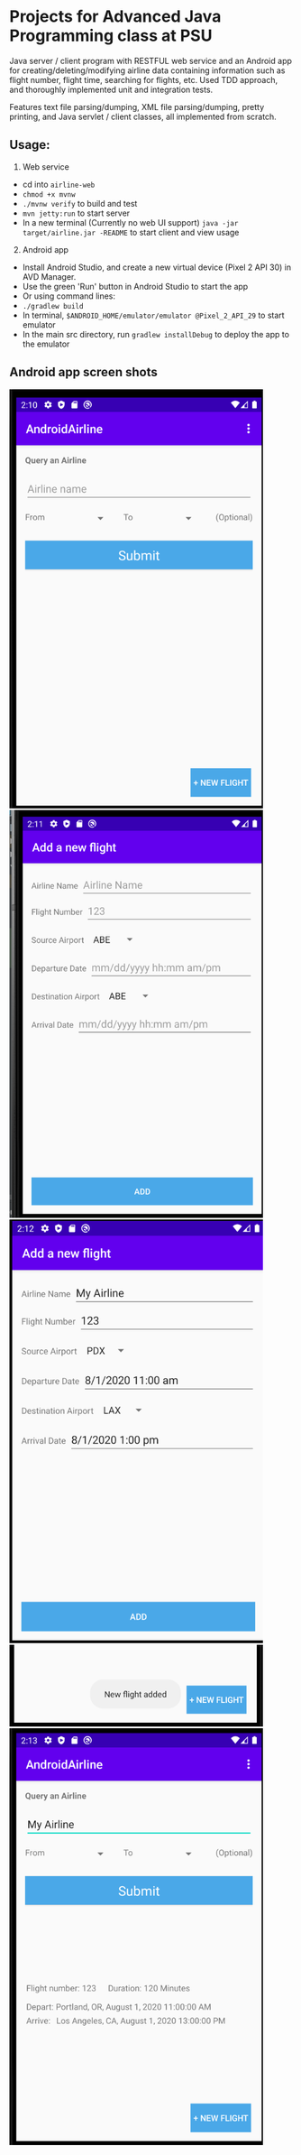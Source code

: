 # Projects for Advanced Java Programming class at PSU

Java server / client program with RESTFUL web service and an Android app for creating/deleting/modifying
airline data containing information such as flight number, flight time, searching for flights, etc. Used TDD
approach, and thoroughly implemented unit and integration tests.  

Features text file parsing/dumping, XML file parsing/dumping, pretty printing, and Java servlet / client classes, all implemented from scratch.


## Usage:

1. Web service 
* cd into `airline-web`
* `chmod +x mvnw`
* `./mvnw verify` to build and test
* `mvn jetty:run` to start server
* In a new terminal (Currently no web UI support) `java -jar target/airline.jar -README` to start client and view usage
2. Android app
* Install Android Studio, and create a new virtual device (Pixel 2 API 30) in AVD Manager.
* Use the green 'Run' button in Android Studio to start the app
* Or using command lines:
* `./gradlew build`
* In terminal, `$ANDROID_HOME/emulator/emulator @Pixel_2_API_29` to start emulator
* In the main src directory, run `gradlew installDebug` to deploy the app to the emulator


## Android app screen shots

<img src="https://github.com/dsong127/java-project/blob/master/imgs/1.png" width="450">
<img src="https://github.com/dsong127/java-project/blob/master/imgs/2.png" width="450">
<img src="https://github.com/dsong127/java-project/blob/master/imgs/3.png" width="450">
<img src="https://github.com/dsong127/java-project/blob/master/imgs/4.png" width="450">
<img src="https://github.com/dsong127/java-project/blob/master/imgs/5.png" width="450">